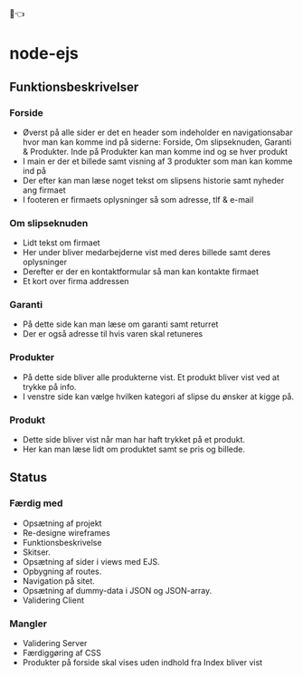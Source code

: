 :turtle::point_left:

node-ejs
========
## Funktionsbeskrivelser
### Forside
* Øverst på alle sider er det en header som indeholder en navigationsabar hvor man kan komme ind på siderne: Forside, Om slipseknuden, Garanti & Produkter. Inde på Produkter kan man komme ind og se hver produkt
* I main er der et billede samt visning af 3 produkter som man kan komme ind på
* Der efter kan man læse noget tekst om slipsens historie samt nyheder ang firmaet
* I footeren er firmaets oplysninger så som adresse, tlf & e-mail

### Om slipseknuden
* Lidt tekst om firmaet 
* Her under bliver medarbejderne vist med deres billede samt deres oplysninger
* Derefter er der en kontaktformular så man kan kontakte firmaet
* Et kort over firma addressen

### Garanti
* På dette side kan man læse om garanti samt returret
* Der er også adresse til hvis varen skal retuneres


### Produkter
* På dette side bliver alle produkterne vist. Et produkt bliver vist ved at trykke på info.
* I venstre side kan vælge hvilken kategori af slipse du ønsker at kigge på.


### Produkt
* Dette side bliver vist når man har haft trykket på et produkt.
* Her kan man læse lidt om produktet samt se pris og billede.


## Status
### Færdig med
* Opsætning af projekt
* Re-designe wireframes
* Funktionsbeskrivelse
* Skitser.
* Opsætning af sider i views med EJS.
* Opbygning af routes.
* Navigation på sitet.
* Opsætning af dummy-data i JSON og JSON-array.
* Validering Client

### Mangler
* Validering Server
* Færdiggøring af CSS
* Produkter på forside skal vises uden indhold fra Index bliver vist

